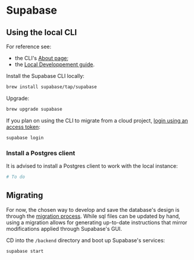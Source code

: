 # Supabase

## Using the local CLI

For reference see:

- the CLI's [About page](https://supabase.com/docs/reference/cli/about);
- the [Local Developpement guide](https://supabase.com/docs/guides/local-development).

Install the Supabase CLI locally:

```sh
brew install supabase/tap/supabase
```

Upgrade:

```sh
brew upgrade supabase
```

If you plan on using the CLI to migrate from a cloud project, [login using an access token](https://supabase.com/docs/reference/cli/supabase-login):

```sh
supabase login
```

### Install a Postgres client

It is advised to install a Postgres client to work with the local instance:

```sh
# To do
```

## Migrating

For now, the chosen way to develop and save the database's design is through the [migration process](https://supabase.com/docs/guides/local-development#database-migrations). While sql files can be updated by hand, using a migration allows for generating up-to-date instructions that mirror modifications applied through Supabase's GUI.

CD into the `/backend` directory and boot up Supabase's services:

```sh
supabase start
```